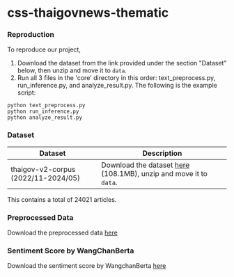 # css-thaigovnews-thematic

### Reproduction
To reproduce our project, 
1. Download the dataset from the link provided under the section "Dataset" below, then unzip and move it to `data`.
2. Run all 3 files in the 'core' directory in this order: text_preprocess.py, run_inference.py, and analyze_result.py. The following is the example script:
```
python text_preprocess.py
python run_inference.py
python analyze_result.py
```

### Dataset
| Dataset | Description |
| ----- |  ---- |
| thaigov-v2-corpus (2022/11-2024/05)  | Download the dataset [here](https://drive.google.com/file/d/1fIqR5OBE7UfNQzR9o3dyNUY7ZLw2y1N3/view?usp=sharing) (108.1MB), unzip and move it to `data`.|

This contains a total of 24021 articles.

### Preprocessed Data
Download the preprocessed data [here](https://drive.google.com/drive/folders/1eGH0AlaW8c6JTQFiakkAEpV8V391dmgC?usp=sharing)

### Sentiment Score by WangChanBerta
Download the sentiment score by WangchanBerta [here](https://drive.google.com/drive/folders/1qAZ5rc-YvWcQFNpCh8uIgLljmVcPV2H4?usp=sharing)

